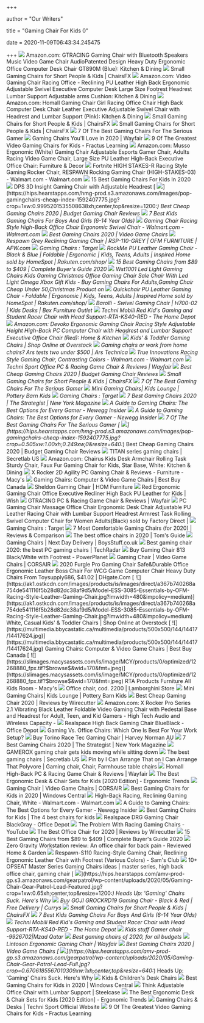 +++
        
author = "Our Writers"
        
title = "Gaming Chair For Kids 0"
        
date = 2020-11-09T06:43:34.245475
        
+++
[ ![](https://images-na.ssl-images-amazon.com/images/I/71O%2BX3OVmYL._AC_SY879_.jpg)](https://images-na.ssl-images-amazon.com/images/I/71O%2BX3OVmYL._AC_SY879_.jpg) Amazon.com: GTRACING Gaming Chair with Bluetooth Speakers Music Video Game  Chair AudioPatented Design Heavy Duty Ergonomic Office Computer Desk Chair  GT890M (Blue): Kitchen & Dining
[ ![](https://chairsfx.com/wp-content/uploads/2020/09/best-small-gaming-chairs-900px.jpg)](https://chairsfx.com/wp-content/uploads/2020/09/best-small-gaming-chairs-900px.jpg) Small Gaming Chairs for Short People & Kids | ChairsFX
[ ![](https://images-na.ssl-images-amazon.com/images/I/71ZDKZi3R2L._AC_SX522_.jpg)](https://images-na.ssl-images-amazon.com/images/I/71ZDKZi3R2L._AC_SX522_.jpg) Amazon.com: Video Gaming Chair Racing Office - Reclining PU Leather High  Back Ergonomic Adjustable Swivel Executive Computer Desk Large Size  Footrest Headrest Lumbar Support Adjustable arms Cushion: Kitchen & Dining
[ ![](https://images-na.ssl-images-amazon.com/images/I/81UeyA7b1uL._AC_SX522_.jpg)](https://images-na.ssl-images-amazon.com/images/I/81UeyA7b1uL._AC_SX522_.jpg) Amazon.com: Homall Gaming Chair Girl Racing Office Chair High Back Computer  Desk Chair Leather Executive Adjustable Swivel Chair with Headrest and  Lumbar Support (Pink): Kitchen & Dining
[ ![](https://chairsfx.com/wp-content/uploads/2020/01/proper-chair-fit.jpg)](https://chairsfx.com/wp-content/uploads/2020/01/proper-chair-fit.jpg) Small Gaming Chairs for Short People & Kids | ChairsFX
[ ![](https://chairsfx.com/wp-content/uploads/2020/02/sidiz-ringo-features.jpg)](https://chairsfx.com/wp-content/uploads/2020/02/sidiz-ringo-features.jpg) Small Gaming Chairs for Short People & Kids | ChairsFX
[ ![](https://thumbor.forbes.com/thumbor/711x1065/https://specials-images.forbesimg.com/imageserve/5e98cd9811164600064006c1/960x0.jpg?fit=scale)](https://thumbor.forbes.com/thumbor/711x1065/https://specials-images.forbesimg.com/imageserve/5e98cd9811164600064006c1/960x0.jpg?fit=scale) 7 Of The Best Gaming Chairs For The Serious Gamer
[ ![](https://secure.img1-fg.wfcdn.com/im/45393547/resize-h600-w600%5Ecompr-r85/3137/31377768/Gaming+Chairs.jpg)](https://secure.img1-fg.wfcdn.com/im/45393547/resize-h600-w600%5Ecompr-r85/3137/31377768/Gaming+Chairs.jpg) Gaming Chairs You'll Love in 2020 | Wayfair
[ ![](https://fractus-855d.kxcdn.com/wp-content/uploads/2016/11/homall-500.jpg)](https://fractus-855d.kxcdn.com/wp-content/uploads/2016/11/homall-500.jpg) 9 Of The Greatest Video Gaming Chairs for Kids - Fractus Learning
[ ![](https://images-na.ssl-images-amazon.com/images/I/51vGZOGDwzL._AC_SX522_.jpg)](https://images-na.ssl-images-amazon.com/images/I/51vGZOGDwzL._AC_SX522_.jpg) Amazon.com: Musso Ergonomic (White) Gaming Chair Adjustable Esports Gamer  Chair, Adults Racing Video Game Chair, Large Size PU Leather High-Back  Executive Office Chair: Furniture & Decor
[ ![](https://i5.walmartimages.com/asr/c9cc9f46-7eb2-42c9-b255-a699b2249846_1.b25708e4a3de9ddcf9966903ca1b0de4.jpeg)](https://i5.walmartimages.com/asr/c9cc9f46-7eb2-42c9-b255-a699b2249846_1.b25708e4a3de9ddcf9966903ca1b0de4.jpeg) Fortnite HIGH STAKES-R Racing Style Gaming Rocker Chair, RESPAWN Rocking Gaming  Chair (HIGH-STAKES-03) - Walmart.com - Walmart.com
[ ![](https://cdn2.momjunction.com/wp-content/uploads/2020/05/Best-Gaming-Chairs-For-Kids1-910x1024.jpg)](https://cdn2.momjunction.com/wp-content/uploads/2020/05/Best-Gaming-Chairs-For-Kids1-910x1024.jpg) 15 Best Gaming Chairs For Kids In 2020
[ ![](https://richmedia.ca-richimage.com/ImageDelivery/imageService?profileId=12026540&id=1532872&recipeId=728)](https://richmedia.ca-richimage.com/ImageDelivery/imageService?profileId=12026540&id=1532872&recipeId=728) DPS 3D Insight Gaming Chair with Adjustable Headrest
[ ![](https://hips.hearstapps.com/hmg-prod.s3.amazonaws.com/images/pop-gamingchairs-cheap-index-1592407775.jpg?crop=1xw:0.9995201535508638xh;center,top&resize=1200:*)](https://hips.hearstapps.com/hmg-prod.s3.amazonaws.com/images/pop-gamingchairs-cheap-index-1592407775.jpg?crop=1xw:0.9995201535508638xh;center,top&resize=1200:*) Best Cheap Gaming Chairs 2020 | Budget Gaming Chair Reviews
[ ![](https://gamingchairshunter.com/wp-content/uploads/fenix-mini-racing-chair-for-kids.jpg)](https://gamingchairshunter.com/wp-content/uploads/fenix-mini-racing-chair-for-kids.jpg) 7 Best Kids Gaming Chairs For Boys And Girls (6-14 Year Olds)
[ ![](https://i5.walmartimages.com/asr/36ab2720-66c3-44b9-b4c9-ea3eedec6979_1.d23e019c221965f2f71335473154626f.jpeg?odnWidth=612&odnHeight=612&odnBg=ffffff)](https://i5.walmartimages.com/asr/36ab2720-66c3-44b9-b4c9-ea3eedec6979_1.d23e019c221965f2f71335473154626f.jpeg?odnWidth=612&odnHeight=612&odnBg=ffffff) Gaming Chair Racing Style High-Back Office Chair Ergonomic Swivel Chair -  Walmart.com - Walmart.com
[ ![](https://hips.hearstapps.com/vader-prod.s3.amazonaws.com/1586880902-noblechairs-1586880895.jpg?crop=0.8375xw:1xh;center,top&resize=320%3A%2A)](https://hips.hearstapps.com/vader-prod.s3.amazonaws.com/1586880902-noblechairs-1586880895.jpg?crop=0.8375xw:1xh;center,top&resize=320%3A%2A) Best Gaming Chairs 2020 | Video Game Chairs
[ ![](https://images.afw.com/images/thumbs/0123450_RSP-110RED_e3ea5_400.jpeg)](https://images.afw.com/images/thumbs/0123450_RSP-110RED_e3ea5_400.jpeg) Respawn Grey Reclining Gaming Chair | RSP-110-GREY | OFM FURNITURE | AFW.com
[ ![](https://target.scene7.com/is/image/Target/1_ConsoleGamingChair_SB-201016-1602865933492?wid=1100&qlt=60&fmt=pjpeg)](https://target.scene7.com/is/image/Target/1_ConsoleGamingChair_SB-201016-1602865933492?wid=1100&qlt=60&fmt=pjpeg) Gaming Chairs : Target
[ ![](https://tshop.r10s.com/84c/74d/07dc/ae80/20ac/81b3/5634/1195e88890a81e84d032c4.jpg)](https://tshop.r10s.com/84c/74d/07dc/ae80/20ac/81b3/5634/1195e88890a81e84d032c4.jpg) RockMe PU Leather Gaming Chair - Black & Blue | Foldable | Ergonomic | Kids,  Teens, Adults | Inspired Home sold by HomeSpot | Rakuten.com/shop/
[ ![](https://gadgets-reviews.com/images/images_2020/Best-Gaming-Chairs-info.jpg)](https://gadgets-reviews.com/images/images_2020/Best-Gaming-Chairs-info.jpg) 15 Best Gaming Chairs from $89 to $409 | Complete Buyer's Guide 2020
[ ![](https://sc01.alicdn.com/kf/He1c1e9b454574ddca02bc5bf7a0d4695r.jpg)](https://sc01.alicdn.com/kf/He1c1e9b454574ddca02bc5bf7a0d4695r.jpg) Wst1001 Led Light Gaming Chairs Kids Gaming Christmas Office Gaming Chair  Sale Chair With Led Light Omega Xbox Gift Kids - Buy Gaming Chairs For  Adults,Gaming Chair Cheap Under 50,Christmas Product on
[ ![](https://tshop.r10s.com/f9c/619/b135/ed63/0073/81bb/567a/1152e8aab8c4544489145b.jpg?_ex=600x600)](https://tshop.r10s.com/f9c/619/b135/ed63/0073/81bb/567a/1152e8aab8c4544489145b.jpg?_ex=600x600) Quickchair PU Leather Gaming Chair - Foldable | Ergonomic | Kids, Teens,  Adults | Inspired Home sold by HomeSpot | Rakuten.com/shop/
[ ![](https://s3.amazonaws.com/furniture.retailcatalog.us/products/425553186/barolli-barolli-gaming-chair-0.jpg)](https://s3.amazonaws.com/furniture.retailcatalog.us/products/425553186/barolli-barolli-gaming-chair-0.jpg) Barolli - Swivel Gaming Chair | H700-02 | Kids Desks | Bex Furniture Outlet
[ ![](https://images.homedepot-static.com/productImages/bb412573-5c68-49ed-a210-6a4c1880f814/svn/red-techni-mobili-kids-seating-rta-ks40-red-64_600.jpg)](https://images.homedepot-static.com/productImages/bb412573-5c68-49ed-a210-6a4c1880f814/svn/red-techni-mobili-kids-seating-rta-ks40-red-64_600.jpg) Techni Mobili Red Kid's Gaming and Student Racer Chair with Head  Support-RTA-KS40-RED - The Home Depot
[ ![](https://images-na.ssl-images-amazon.com/images/I/71iD3uTLZ0L._AC_SL1500_.jpg)](https://images-na.ssl-images-amazon.com/images/I/71iD3uTLZ0L._AC_SL1500_.jpg) Amazon.com: Devoko Ergonomic Gaming Chair Racing Style Adjustable Height  High-Back PC Computer Chair with Headrest and Lumbar Support Executive Office  Chair (Red): Home & Kitchen
[ ![](https://ak1.ostkcdn.com/images/products/is/images/direct/110246232f2d9372542f1c4e1b3d3a619771c70f/Model-ESS-3085-Essentials-by-OFM-Racing-Style-Leather-Gaming-Chair.jpg?imwidth=200&impolicy=medium)](https://ak1.ostkcdn.com/images/products/is/images/direct/110246232f2d9372542f1c4e1b3d3a619771c70f/Model-ESS-3085-Essentials-by-OFM-Racing-Style-Leather-Gaming-Chair.jpg?imwidth=200&impolicy=medium) Kids' & Toddler Gaming Chairs | Shop Online at Overstock
[ ![](https://cdn.arstechnica.net/wp-content/uploads/2020/10/chair-vs-chair-hero-shot-resized.jpg)](https://cdn.arstechnica.net/wp-content/uploads/2020/10/chair-vs-chair-hero-shot-resized.jpg) Gaming chairs or work from home chairs? Ars tests two under $500 | Ars  Technica
[ ![](https://i5.walmartimages.com/asr/064c0e6a-7829-4f99-95bc-f4a8ca5947c7_1.368ef6274ae31d0f94e8e16bbb9410e3.jpeg)](https://i5.walmartimages.com/asr/064c0e6a-7829-4f99-95bc-f4a8ca5947c7_1.368ef6274ae31d0f94e8e16bbb9410e3.jpeg) True Innovations Racing Style Gaming Chair, Contrasting Colors -  Walmart.com - Walmart.com
[ ![](https://secure.img1-fg.wfcdn.com/im/13007624/compr-r85/9153/91537076/office-pc-racing-game-chair.jpg)](https://secure.img1-fg.wfcdn.com/im/13007624/compr-r85/9153/91537076/office-pc-racing-game-chair.jpg) Techni Sport Office PC & Racing Game Chair & Reviews | Wayfair
[ ![](https://hips.hearstapps.com/vader-prod.s3.amazonaws.com/1592321333-gtracing-1592321320.jpg?crop=0.8375xw:1xh;center,top&resize=320%3A%2A)](https://hips.hearstapps.com/vader-prod.s3.amazonaws.com/1592321333-gtracing-1592321320.jpg?crop=0.8375xw:1xh;center,top&resize=320%3A%2A) Best Cheap Gaming Chairs 2020 | Budget Gaming Chair Reviews
[ ![](https://chairsfx.com/wp-content/uploads/2020/01/omega-intro.jpg)](https://chairsfx.com/wp-content/uploads/2020/01/omega-intro.jpg) Small Gaming Chairs for Short People & Kids | ChairsFX
[ ![](https://specials-images.forbesimg.com/imageserve/5e98ce991d47bc00062f12df/0x800.jpg?cropX1=0&cropX2=342&cropY1=0&cropY2=500)](https://specials-images.forbesimg.com/imageserve/5e98ce991d47bc00062f12df/0x800.jpg?cropX1=0&cropX2=342&cropY1=0&cropY2=500) 7 Of The Best Gaming Chairs For The Serious Gamer
[ ![](https://assets.pkimgs.com/pkimgs/ab/images/dp/wcm/202037/0044/mini-gaming-chairs-c.jpg)](https://assets.pkimgs.com/pkimgs/ab/images/dp/wcm/202037/0044/mini-gaming-chairs-c.jpg) Mini Gaming Chairs| Kids Lounge | Pottery Barn Kids
[ ![](https://target.scene7.com/is/image/Target/RecliningChairs_QUIVER-200925-1601053840475)](https://target.scene7.com/is/image/Target/RecliningChairs_QUIVER-200925-1601053840475) Gaming Chairs : Target
[ ![](https://pyxis.nymag.com/v1/imgs/e02/d51/b05e8198bea7fa5981ae89a3edb28e3a0e-gamingchairlede.jpg)](https://pyxis.nymag.com/v1/imgs/e02/d51/b05e8198bea7fa5981ae89a3edb28e3a0e-gamingchairlede.jpg) 7 Best Gaming Chairs 2020 | The Strategist | New York Magazine
[ ![](https://www.newegg.com/insider/wp-content/uploads/2019/05/Anda-Seat-1024x937.jpg)](https://www.newegg.com/insider/wp-content/uploads/2019/05/Anda-Seat-1024x937.jpg) A Guide to Gaming Chairs: The Best Options for Every Gamer - Newegg Insider
[ ![](https://www.newegg.com/insider/wp-content/uploads/2019/05/Chairs-12.jpg)](https://www.newegg.com/insider/wp-content/uploads/2019/05/Chairs-12.jpg) A Guide to Gaming Chairs: The Best Options for Every Gamer - Newegg Insider
[ ![](https://specials-images.forbesimg.com/imageserve/5e98cdd2f45f0500075eb18c/960x0.jpg?cropX1=0&cropX2=500&cropY1=0&cropY2=500)](https://specials-images.forbesimg.com/imageserve/5e98cdd2f45f0500075eb18c/960x0.jpg?cropX1=0&cropX2=500&cropY1=0&cropY2=500) 7 Of The Best Gaming Chairs For The Serious Gamer
[ ![](https://hips.hearstapps.com/hmg-prod.s3.amazonaws.com/images/pop-gamingchairs-cheap-index-1592407775.jpg?crop=0.505xw:1.00xh;0.249xw,0&resize=640:*)](https://hips.hearstapps.com/hmg-prod.s3.amazonaws.com/images/pop-gamingchairs-cheap-index-1592407775.jpg?crop=0.505xw:1.00xh;0.249xw,0&resize=640:*) Best Cheap Gaming Chairs 2020 | Budget Gaming Chair Reviews
[ ![](https://cdn.shopify.com/s/files/1/1640/2231/files/turntable_2020_TT_pu_stealth_2-min.jpg?v=9843528053165830621)](https://cdn.shopify.com/s/files/1/1640/2231/files/turntable_2020_TT_pu_stealth_2-min.jpg?v=9843528053165830621) TITAN series gaming chairs | Secretlab US
[ ![](https://m.media-amazon.com/images/S/aplus-media/sc/54f03035-d6a1-4cf4-b21d-a4825f54e406.__CR0,0,300,400_PT0_SX300_V1___.jpg)](https://m.media-amazon.com/images/S/aplus-media/sc/54f03035-d6a1-4cf4-b21d-a4825f54e406.__CR0,0,300,400_PT0_SX300_V1___.jpg) Amazon.com: Chairus Kids Desk Armchair Rolling Task Sturdy Chair, Faux Fur Gaming  Chair for Kids, Star Base, White: Kitchen & Dining
[ ![](https://slimages.macysassets.com/is/image/MCY/products/5/optimized/12268255_fpx.tif?bgc=255,255,255&wid=224&qlt=90,0&layer=comp&op_sharpen=0&resMode=bicub&op_usm=0.7,1.0,0.5,0&fmt=jpeg)](https://slimages.macysassets.com/is/image/MCY/products/5/optimized/12268255_fpx.tif?bgc=255,255,255&wid=224&qlt=90,0&layer=comp&op_sharpen=0&resMode=bicub&op_usm=0.7,1.0,0.5,0&fmt=jpeg) X Rocker 2D Agility PC Gaming Chair & Reviews - Furniture - Macy's
[ ![](https://merchandising-assets.bestbuy.ca/bltc8653f66842bff7f/bltc3cf2815e96d75f3/5f989e81545bdb56ce490ac0/furniture-20201101-feature-gaming-chair-fg-m.png?width=150p&quality=80)](https://merchandising-assets.bestbuy.ca/bltc8653f66842bff7f/bltc3cf2815e96d75f3/5f989e81545bdb56ce490ac0/furniture-20201101-feature-gaming-chair-fg-m.png?width=150p&quality=80) Gaming Chairs: Computer & Video Game Chairs | Best Buy Canada
[ ![](https://aca8cd9d105dbd447097-f6f51e4cef559c9308eef9d726fd38a7.ssl.cf1.rackcdn.com/662938-2.jpg)](https://aca8cd9d105dbd447097-f6f51e4cef559c9308eef9d726fd38a7.ssl.cf1.rackcdn.com/662938-2.jpg) Sheldon Gaming Chair | HOM Furniture
[ ![](https://contestimg.wish.com/api/webimage/5e6083b48e9a47ae68350903-large.jpg?cache_buster=991cb228d16f8118350ccc1d259a9aba)](https://contestimg.wish.com/api/webimage/5e6083b48e9a47ae68350903-large.jpg?cache_buster=991cb228d16f8118350ccc1d259a9aba) Red Ergonomic Gaming Chair Office Executive Recliner High Back PU Leather  for Kids | Wish
[ ![](https://secure.img1-fg.wfcdn.com/im/43053239/resize-h800-w800%5Ecompr-r85/1124/112413136/PC+%2526+Racing+Game+Chair.jpg)](https://secure.img1-fg.wfcdn.com/im/43053239/resize-h800-w800%5Ecompr-r85/1124/112413136/PC+%2526+Racing+Game+Chair.jpg) GTRACING PC & Racing Game Chair & Reviews | Wayfair
[ ![](https://tshop.r10s.com/f98/499/f30c/4727/f047/b871/e15e/11d0ea9de10242ac110005.jpg)](https://tshop.r10s.com/f98/499/f30c/4727/f047/b871/e15e/11d0ea9de10242ac110005.jpg) PC Gaming Chair Massage Office Chair Ergonomic Desk Chair Adjustable PU  Leather Racing Chair with Lumbar Support Headrest Armrest Task Rolling  Swivel Computer Chair for Women Adults(Black) sold by Factory Direct |
[ ![](https://target.scene7.com/is/image/Target/BlackChairs_CB-200924-1600974478097?wid=315&hei=315&qlt=60&fmt=pjpeg)](https://target.scene7.com/is/image/Target/BlackChairs_CB-200924-1600974478097?wid=315&hei=315&qlt=60&fmt=pjpeg) Gaming Chairs : Target
[ ![](https://gforgadget.com/wp-content/uploads/2020/03/best-comfortable-gaming-chair-reviews.jpg)](https://gforgadget.com/wp-content/uploads/2020/03/best-comfortable-gaming-chair-reviews.jpg) 7 Most Comfortable Gaming Chairs (for 2020) | Reviews & Comparison
[ ![](https://cdn.mos.cms.futurecdn.net/chg3AGHkpwVFcZeK26TKuA.jpg)](https://cdn.mos.cms.futurecdn.net/chg3AGHkpwVFcZeK26TKuA.jpg) The best office chairs in 2020 | Tom's Guide
[ ![](https://www.boysstuff.co.uk/uploaded/prod_center/brazensalutered-1.jpg)](https://www.boysstuff.co.uk/uploaded/prod_center/brazensalutered-1.jpg) Gaming Chairs | Next Day Delivery | BoysStuff.co.uk
[ ![](https://cdn.mos.cms.futurecdn.net/8uyuPRKS2svHBhMZkZYkFg.jpg)](https://cdn.mos.cms.futurecdn.net/8uyuPRKS2svHBhMZkZYkFg.jpg) Best gaming chair 2020: the best PC gaming chairs | TechRadar
[ ![](https://www.powerplanetonline.com/cdnassets/silla_gaming_813_blanco_negro_reposapies_001v2_l.jpg)](https://www.powerplanetonline.com/cdnassets/silla_gaming_813_blanco_negro_reposapies_001v2_l.jpg) Buy Gaming Chair 813 Black/White with Footrest - PowerPlanet
[ ![](https://www.corsair.com/medias/sys_master/images/images/h52/hd1/9398247784478/-CF-9010029-WW-Gallery-CORSAIR-T3-RUSH-CHARCOAL-01.png)](https://www.corsair.com/medias/sys_master/images/images/h52/hd1/9398247784478/-CF-9010029-WW-Gallery-CORSAIR-T3-RUSH-CHARCOAL-01.png) Gaming Chair | Video Game Chairs | CORSAIR
[ ![](https://www.dhresource.com/0x0/f2/albu/g9/M01/87/75/rBVaWF6sQZyAMsHiAAIekfY4tlI922.jpg)](https://www.dhresource.com/0x0/f2/albu/g9/M01/87/75/rBVaWF6sQZyAMsHiAAIekfY4tlI922.jpg) 2020 Furgle Pro Gaming Chair Safe&Durable Office Ergonomic Leather Boss  Chair For WCG Game Computer Chair Heavy Duty Chairs From Toysupply686,  $41.02 | DHgate.Com
[ ![](https://ak1.ostkcdn.com/images/products/is/images/direct/a367b740268a754de541116f5b28d82dc38af9d5/Model-ESS-3085-Essentials-by-OFM-Racing-Style-Leather-Gaming-Chair.jpg?imwidth=480&impolicy=medium)](https://ak1.ostkcdn.com/images/products/is/images/direct/a367b740268a754de541116f5b28d82dc38af9d5/Model-ESS-3085-Essentials-by-OFM-Racing-Style-Leather-Gaming-Chair.jpg?imwidth=480&impolicy=medium) White, Casual Kids' & Toddler Chairs | Shop Online at Overstock
[ ![](https://multimedia.bbycastatic.ca/multimedia/products/500x500/144/14417/14417624.jpg)](https://multimedia.bbycastatic.ca/multimedia/products/500x500/144/14417/14417624.jpg) Gaming Chairs: Computer & Video Game Chairs | Best Buy Canada
[ ![](https://slimages.macysassets.com/is/image/MCY/products/0/optimized/12268880_fpx.tif?$browse$&wid=170&fmt=jpeg)](https://slimages.macysassets.com/is/image/MCY/products/0/optimized/12268880_fpx.tif?$browse$&wid=170&fmt=jpeg) RTA Products Furniture All Kids Room - Macy's
[ ![](https://static.lamborghinistore.com/media/catalog/product/cache/1/image/9df78eab33525d08d6e5fb8d27136e95/9/0/9011010FOB000000XX_01.jpg)](https://static.lamborghinistore.com/media/catalog/product/cache/1/image/9df78eab33525d08d6e5fb8d27136e95/9/0/9011010FOB000000XX_01.jpg) Office chair, cod. 2200 | Lamborghini Store
[ ![](https://assets.pkimgs.com/pkimgs/ab/images/dp/wcm/202037/0131/mini-gaming-chairs-c.jpg)](https://assets.pkimgs.com/pkimgs/ab/images/dp/wcm/202037/0131/mini-gaming-chairs-c.jpg) Mini Gaming Chairs| Kids Lounge | Pottery Barn Kids
[ ![](https://cdn.thewirecutter.com/wp-content/uploads/2018/02/gaming-chairs-lowres-0565.jpg)](https://cdn.thewirecutter.com/wp-content/uploads/2018/02/gaming-chairs-lowres-0565.jpg) Best Cheap Gaming Chair 2020 | Reviews by Wirecutter
[ ![](https://images-na.ssl-images-amazon.com/images/I/81lmfVra%2BvL._AC_SL1500_.jpg)](https://images-na.ssl-images-amazon.com/images/I/81lmfVra%2BvL._AC_SL1500_.jpg) Amazon.com: X Rocker Pro Series 2.1 Vibrating Black Leather Foldable Video Gaming  Chair with Pedestal Base and Headrest for Adult, Teen, and Kid Gamers -  High Tech Audio and Wireless Capacity -
[ ![](https://media.officedepot.com/images/t_large,f_auto/products/304718/Realspace-Bonded-Leather-High-Back-Gaming)](https://media.officedepot.com/images/t_large,f_auto/products/304718/Realspace-Bonded-Leather-High-Back-Gaming) Realspace High Back Gaming Chair BlueBlack - Office Depot
[ ![](https://specials-images.forbesimg.com/imageserve/5e8f7af7361cc00006aafcfc/960x0.jpg?cropX1=0&cropX2=500&cropY1=0&cropY2=500)](https://specials-images.forbesimg.com/imageserve/5e8f7af7361cc00006aafcfc/960x0.jpg?cropX1=0&cropX2=500&cropY1=0&cropY2=500) Gaming Vs. Office Chairs: Which One Is Best For Your Work Setup?
[ ![](https://azcd.harveynorman.com.au/media/catalog/product/t/o/torino-gaming-chair-configurable-c.jpg)](https://azcd.harveynorman.com.au/media/catalog/product/t/o/torino-gaming-chair-configurable-c.jpg) Buy Torino Race Tec Gaming Chair | Harvey Norman AU
[ ![](https://pyxis.nymag.com/v1/imgs/665/3bd/0ae2be9c66d31b3220329b798c656bd031.rdeep-vertical.w245.jpg)](https://pyxis.nymag.com/v1/imgs/665/3bd/0ae2be9c66d31b3220329b798c656bd031.rdeep-vertical.w245.jpg) 7 Best Gaming Chairs 2020 | The Strategist | New York Magazine
[ ![](https://assets.newatlas.com/dims4/default/b9c2466/2147483647/strip/true/crop/530x353+0+22/resize/1200x800!/quality/90/?url=http%3A%2F%2Fnewatlas-brightspot.s3.amazonaws.com%2Farchive%2F10567_151208124541.jpg)](https://assets.newatlas.com/dims4/default/b9c2466/2147483647/strip/true/crop/530x353+0+22/resize/1200x800!/quality/90/?url=http%3A%2F%2Fnewatlas-brightspot.s3.amazonaws.com%2Farchive%2F10567_151208124541.jpg) GAMEROX gaming chair gets kids moving while sitting down
[ ![](https://cdn.shopify.com/s/files/1/1640/2231/t/296/assets/home-about-min.jpg?v=15469314744188955009)](https://cdn.shopify.com/s/files/1/1640/2231/t/296/assets/home-about-min.jpg?v=15469314744188955009) The best gaming chairs | Secretlab US
[ ![](https://i.pinimg.com/originals/71/90/cf/7190cf3f9e533eceeb7aff2901511e4e.jpg)](https://i.pinimg.com/originals/71/90/cf/7190cf3f9e533eceeb7aff2901511e4e.jpg) Pin by I Can Arrange That on I Can Arrange That Polyvore | Gaming chair,  Chair, Farmhouse table chairs
[ ![](https://secure.img1-fg.wfcdn.com/im/39105491/compr-r85/9927/99276956/high-back-pc-racing-game-chair.jpg)](https://secure.img1-fg.wfcdn.com/im/39105491/compr-r85/9927/99276956/high-back-pc-racing-game-chair.jpg) Homall High-Back PC & Racing Game Chair & Reviews | Wayfair
[ ![](http://ergonomictrends.com/wp-content/uploads/2019/11/best-ergonomic-desk-chair-set-for-children.jpg)](http://ergonomictrends.com/wp-content/uploads/2019/11/best-ergonomic-desk-chair-set-for-children.jpg) The Best Ergonomic Desk & Chair Sets for Kids [2020 Edition] - Ergonomic  Trends
[ ![](https://www.corsair.com/medias/sys_master/images/images/hee/he5/8919005003806/-CF-9010012-WW-Gallery-T1-Chair-2018-01-WHT.png)](https://www.corsair.com/medias/sys_master/images/images/hee/he5/8919005003806/-CF-9010012-WW-Gallery-T1-Chair-2018-01-WHT.png) Gaming Chair | Video Game Chairs | CORSAIR
[ ![](https://www.windowscentral.com/sites/wpcentral.com/files/styles/large/public/field/image/2020/06/fortnight-respawn-gaming-chair-lifestyle.jpeg)](https://www.windowscentral.com/sites/wpcentral.com/files/styles/large/public/field/image/2020/06/fortnight-respawn-gaming-chair-lifestyle.jpeg) Best Gaming Chairs for Kids in 2020 | Windows Central
[ ![](https://i5.walmartimages.com/asr/77a5d26d-f5ae-403e-a885-bfb3ed7dbb6b_1.f7cd3c2ba252ae1f641c8dbac4f57a35.jpeg?odnWidth=612&odnHeight=612&odnBg=ffffff)](https://i5.walmartimages.com/asr/77a5d26d-f5ae-403e-a885-bfb3ed7dbb6b_1.f7cd3c2ba252ae1f641c8dbac4f57a35.jpeg?odnWidth=612&odnHeight=612&odnBg=ffffff) High-Back Racing, Reclining Gaming Chair, White - Walmart.com - Walmart.com
[ ![](https://www.newegg.com/insider/wp-content/uploads/2019/05/Fabric-1024x768.jpg)](https://www.newegg.com/insider/wp-content/uploads/2019/05/Fabric-1024x768.jpg) A Guide to Gaming Chairs: The Best Options for Every Gamer - Newegg Insider
[ ![](https://chairs4gamers.com/wp-content/uploads/2020/02/best-Gaming-Chairs-for-Kids1.jpg)](https://chairs4gamers.com/wp-content/uploads/2020/02/best-Gaming-Chairs-for-Kids1.jpg) Best Gaming Chairs for Kids | The 4 best chairs for kids
[ ![](https://media.officedepot.com/image/upload/b_rgb:FFFFFF,c_pad,dpr_1.0,f_auto,h_666,q_auto,w_500/c_pad,h_666,w_500/v1/products/7508355/7508355_o04_101520?pgw=1)](https://media.officedepot.com/image/upload/b_rgb:FFFFFF,c_pad,dpr_1.0,f_auto,h_666,q_auto,w_500/c_pad,h_666,w_500/v1/products/7508355/7508355_o04_101520?pgw=1) Realspace DRG Gaming Chair BlackGray - Office Depot
[ ![](https://i.ytimg.com/vi/FeAmL9UFAi4/maxresdefault.jpg)](https://i.ytimg.com/vi/FeAmL9UFAi4/maxresdefault.jpg) The Problem With Racing Gaming Chairs - YouTube
[ ![](https://cdn.thewirecutter.com/wp-content/media/2020/09/officechairs-2048px-9607.jpg?auto=webp&crop=1.91:1&width=1200)](https://cdn.thewirecutter.com/wp-content/media/2020/09/officechairs-2048px-9607.jpg?auto=webp&crop=1.91:1&width=1200) The Best Office Chair for 2020 | Reviews by Wirecutter
[ ![](https://ws-na.amazon-adsystem.com/widgets/q?_encoding=UTF8&MarketPlace=US&ASIN=B07B45BGLP&ServiceVersion=20070822&ID=AsinImage&WS=1&Format=_SL350_&tag=en-gad-gaming-chairs-20)](https://ws-na.amazon-adsystem.com/widgets/q?_encoding=UTF8&MarketPlace=US&ASIN=B07B45BGLP&ServiceVersion=20070822&ID=AsinImage&WS=1&Format=_SL350_&tag=en-gad-gaming-chairs-20) 15 Best Gaming Chairs from $89 to $409 | Complete Buyer's Guide 2020
[ ![](https://reviewed-com-res.cloudinary.com/image/fetch/s--eTvTzCNl--/b_white,c_limit,cs_srgb,f_auto,fl_progressive.strip_profile,g_center,q_auto,w_972/https://reviewed-production.s3.amazonaws.com/1583185397018/zero-gravity-workstation.jpg)](https://reviewed-com-res.cloudinary.com/image/fetch/s--eTvTzCNl--/b_white,c_limit,cs_srgb,f_auto,fl_progressive.strip_profile,g_center,q_auto,w_972/https://reviewed-production.s3.amazonaws.com/1583185397018/zero-gravity-workstation.jpg) Zero Gravity Workstation review: An office chair for back pain - Reviewed  Home & Garden
[ ![](https://scene7.samsclub.com/is/image/samsclub/0084512309576_B?wid=280&hei=280)](https://scene7.samsclub.com/is/image/samsclub/0084512309576_B?wid=280&hei=280) Respawn-S110 Racing-Style Gaming Chair, Reclining Ergonomic Leather Chair  with Footrest (Various Colors) - Sam's Club
[ ![](https://i.pinimg.com/236x/fe/51/3e/fe513e37cbb53b1ac0635752c05829b6.jpg)](https://i.pinimg.com/236x/fe/51/3e/fe513e37cbb53b1ac0635752c05829b6.jpg) 10+ OPSEAT Master Series Gaming Chairs ideas | master series, high back office  chair, gaming chair
[ ![](https://hips.hearstapps.com/amv-prod-gp.s3.amazonaws.com/gearpatrol/wp-content/uploads/2020/05/Gaming-Chair-Gear-Patrol-Lead-Featured.jpg?crop=1xw:0.65xh;center,top&resize=1200:*)](https://hips.hearstapps.com/amv-prod-gp.s3.amazonaws.com/gearpatrol/wp-content/uploads/2020/05/Gaming-Chair-Gear-Patrol-Lead-Featured.jpg?crop=1xw:0.65xh;center,top&resize=1200:*) Heads Up: 'Gaming' Chairs Suck. Here's Why
[ ![](https://brain-images-ssl.cdn.dixons.com/0/4/10191740/u_10191740.jpg)](https://brain-images-ssl.cdn.dixons.com/0/4/10191740/u_10191740.jpg) Buy GOJI GROCKRD19 Gaming Chair - Black & Red | Free Delivery | Currys
[ ![](https://chairsfx.com/wp-content/uploads/2020/01/console-chairs-900px.jpg)](https://chairsfx.com/wp-content/uploads/2020/01/console-chairs-900px.jpg) Small Gaming Chairs for Short People & Kids | ChairsFX
[ ![](https://gamingchairshunter.com/wp-content/uploads/homall-gaming-chair-review.jpg)](https://gamingchairshunter.com/wp-content/uploads/homall-gaming-chair-review.jpg) 7 Best Kids Gaming Chairs For Boys And Girls (6-14 Year Olds)
[ ![](https://images.homedepot-static.com/productImages/f3d75b47-1080-4577-b8e3-ae748e8c5d10/svn/red-techni-mobili-kids-seating-rta-ks40-red-31_600.jpg)](https://images.homedepot-static.com/productImages/f3d75b47-1080-4577-b8e3-ae748e8c5d10/svn/red-techni-mobili-kids-seating-rta-ks40-red-31_600.jpg) Techni Mobili Red Kid's Gaming and Student Racer Chair with Head  Support-RTA-KS40-RED - The Home Depot
[ ![](http://en.mzadqatar.com//uploads/images/2020/02/24/9926702-89b0fd7751.jpg)](http://en.mzadqatar.com//uploads/images/2020/02/24/9926702-89b0fd7751.jpg) Kids stuff Gamer chair -9926702|Mzad Qatar
[ ![](https://www.telegraph.co.uk/content/dam/technology/2019/04/01/CTF-racing-sport-gaming-chair_trans_NvBQzQNjv4Bq0pH3PG1RG0jTfKqidAZjikaveky1kpfmQCC7KyPu4l4.jpg)](https://www.telegraph.co.uk/content/dam/technology/2019/04/01/CTF-racing-sport-gaming-chair_trans_NvBQzQNjv4Bq0pH3PG1RG0jTfKqidAZjikaveky1kpfmQCC7KyPu4l4.jpg) Best gaming chairs of 2020, for all budgets
[ ![](https://secure.img1-fg.wfcdn.com/im/96432903/compr-r85/1260/126054399/ergonomic-gaming-chair.jpg)](https://secure.img1-fg.wfcdn.com/im/96432903/compr-r85/1260/126054399/ergonomic-gaming-chair.jpg) Lintoson Ergonomic Gaming Chair | Wayfair
[ ![](https://hips.hearstapps.com/vader-prod.s3.amazonaws.com/1586885406-progrid-1586885396.jpg?crop=1.00xw:0.798xh;0,0.177xh)](https://hips.hearstapps.com/vader-prod.s3.amazonaws.com/1586885406-progrid-1586885396.jpg?crop=1.00xw:0.798xh;0,0.177xh) Best Gaming Chairs 2020 | Video Game Chairs
[ ![](https://hips.hearstapps.com/amv-prod-gp.s3.amazonaws.com/gearpatrol/wp-content/uploads/2020/05/Gaming-Chair-Gear-Patrol-Lead-Full.jpg?crop=0.6706185567010309xw:1xh;center,top&resize=640:*)](https://hips.hearstapps.com/amv-prod-gp.s3.amazonaws.com/gearpatrol/wp-content/uploads/2020/05/Gaming-Chair-Gear-Patrol-Lead-Full.jpg?crop=0.6706185567010309xw:1xh;center,top&resize=640:*) Heads Up: 'Gaming' Chairs Suck. Here's Why
[ ![](https://assets.roomstogo.com/kids-sound-trek-blue-white-gaming-desk-chair_38551506_image-item?cache-id=9e5f5eadded3e8691561e20d54ee2316&h=385)](https://assets.roomstogo.com/kids-sound-trek-blue-white-gaming-desk-chair_38551506_image-item?cache-id=9e5f5eadded3e8691561e20d54ee2316&h=385) Kids & Children's Desk Chairs
[ ![](https://www.windowscentral.com/sites/wpcentral.com/files/styles/small/public/field/image/2020/06/fortnight-respawn-gaming-chair-render.jpg)](https://www.windowscentral.com/sites/wpcentral.com/files/styles/small/public/field/image/2020/06/fortnight-respawn-gaming-chair-render.jpg) Best Gaming Chairs for Kids in 2020 | Windows Central
[ ![](https://steelcase-res.cloudinary.com/image/upload/c_fill,dpr_auto,q_70,h_656,w_1166/v1590008583/www.steelcase.com/2020/05/20/20-0140294.jpg)](https://steelcase-res.cloudinary.com/image/upload/c_fill,dpr_auto,q_70,h_656,w_1166/v1590008583/www.steelcase.com/2020/05/20/20-0140294.jpg) Think Adjustable Office Chair with Lumbar Support | Steelcase
[ ![](http://ergonomictrends.com/wp-content/uploads/2019/11/SIDIZ-Ringo-Kids-Home-Study-Desk-Chair-Review.jpg)](http://ergonomictrends.com/wp-content/uploads/2019/11/SIDIZ-Ringo-Kids-Home-Study-Desk-Chair-Review.jpg) The Best Ergonomic Desk & Chair Sets for Kids [2020 Edition] - Ergonomic  Trends
[ ![](https://cdn.shopify.com/s/files/1/1905/8627/products/RTA-TS63C-AQ-3_1800x1800.jpg?v=1596227312)](https://cdn.shopify.com/s/files/1/1905/8627/products/RTA-TS63C-AQ-3_1800x1800.jpg?v=1596227312) Gaming Chairs & Desks | Techni Sport Official Website
[ ![](https://fractus-855d.kxcdn.com/wp-content/uploads/2016/11/Cohesion-XP-Series-2.1-Gaming-Chair-e1478693013597-1024x875.jpg)](https://fractus-855d.kxcdn.com/wp-content/uploads/2016/11/Cohesion-XP-Series-2.1-Gaming-Chair-e1478693013597-1024x875.jpg) 9 Of The Greatest Video Gaming Chairs for Kids - Fractus Learning
